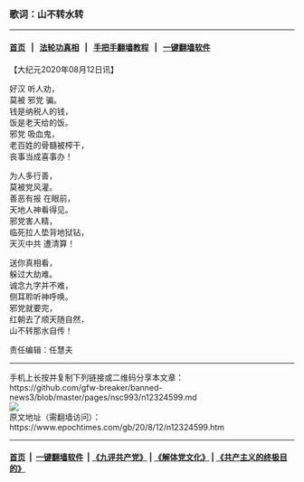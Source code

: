 ### 歌词：山不转水转
------------------------

#### [首页](https://github.com/gfw-breaker/banned-news3/blob/master/README.md) &nbsp;&nbsp;|&nbsp;&nbsp; [法轮功真相](https://github.com/begood0513/basic/blob/master/README.md)  &nbsp;&nbsp;|&nbsp;&nbsp; [手把手翻墙教程](https://github.com/gfw-breaker/guides/wiki)  &nbsp;&nbsp;|&nbsp;&nbsp; [一键翻墙软件](https://github.com/gfw-breaker/nogfw/blob/master/README.md)  



<div><p>
 【大纪元2020年08月12日讯】
</p>
<p>
 <ok href="https://www.epochtimes.com/gb/tag/%E5%A5%BD%E6%B1%89.html">
  好汉
 </ok>
 听人劝，
 <br/>
 莫被
 <ok href="https://www.epochtimes.com/gb/tag/%E9%82%AA%E5%85%9A.html">
  邪党
 </ok>
 骗。
 <br/>
 钱是纳税人的钱，
 <br/>
 饭是老天给的饭。
 <br/>
 <ok href="https://www.epochtimes.com/gb/tag/%E9%82%AA%E5%85%9A.html">
  邪党
 </ok>
 吸血鬼，
 <br/>
 老百姓的骨髓被榨干，
 <br/>
 丧事当成喜事办！
</p>
<p>
 为人多行善，
 <br/>
 莫被党风灌。
 <br/>
 <ok href="https://www.epochtimes.com/gb/tag/%E5%96%84%E6%81%B6%E6%9C%89%E6%8A%A5.html">
  善恶有报
 </ok>
 在眼前，
 <br/>
 天地人神看得见。
 <br/>
 邪党害人精，
 <br/>
 临死拉人垫背地狱钻，
 <br/>
 <ok href="https://www.epochtimes.com/gb/tag/%E5%A4%A9%E7%81%AD%E4%B8%AD%E5%85%B1.html">
  天灭中共
 </ok>
 遭清算！
</p>
<p>
 送你真相看，
 <br/>
 躲过大劫难。
 <br/>
 诚念九字并不难，
 <br/>
 侧耳聆听神呼唤。
 <br/>
 邪党就要完，
 <br/>
 红朝去了顺天随自然，
 <br/>
 山不转那水自传！
</p>
<p>
 责任编辑：任慧夫
</p>
</div>
<hr/>
手机上长按并复制下列链接或二维码分享本文章：<br/>
https://github.com/gfw-breaker/banned-news3/blob/master/pages/nsc993/n12324599.md <br/>
<a href='https://github.com/gfw-breaker/banned-news3/blob/master/pages/nsc993/n12324599.md'><img src='https://github.com/gfw-breaker/banned-news3/blob/master/pages/nsc993/n12324599.md.png'/></a> <br/>
原文地址（需翻墙访问）：https://www.epochtimes.com/gb/20/8/12/n12324599.htm


------------------------
#### [首页](https://github.com/gfw-breaker/banned-news3/blob/master/README.md) &nbsp;|&nbsp; [一键翻墙软件](https://github.com/gfw-breaker/nogfw/blob/master/README.md) &nbsp;| [《九评共产党》](https://github.com/gfw-breaker/9ping.md/blob/master/README.md#九评之一评共产党是什么) | [《解体党文化》](https://github.com/gfw-breaker/jtdwh.md/blob/master/README.md) | [《共产主义的终极目的》](https://github.com/gfw-breaker/gczydzjmd.md/blob/master/README.md)


<img src='http://gfw-breaker.win/banned-news3/pages/nsc993/n12324599.md' width='0px' height='0px'/>
